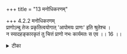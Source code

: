 +++
title = "13 मनोधिकरणम्"

+++
4.2.2 मनोधिकरणम्  
प्राणोऽम्बु तेजः प्रकृतित्वयोगात् 'आपोमयः प्राणः' इति श्रुतेश्च ।  
न स्यादहङ्कारकृतं तु चित्तं प्राणो नभः कार्यमतः स एव ।। 16 ।।

<details><summary>टीका</summary>

4.2.2 मनोधिकरणम् The पूर्वपक्ष view is : the प्राण is identical with water. Like water it too has tejas as its causal substance. Further there is the उपनिषदिc text - प्राण consists of water'. From this it is known that प्राण has water as its causal substance. Mind is stated to be having food as its causal substance, and food is stated to be having waters as its causal substance. Thus when it is said that mind undergoes association with प्राण we have to understand by the word प्राण the waters which constitute the causal substance of प्राण And with waters mind becomes associated. This means mind is absolved in प्राण - its cause (that is waters) in an indirect way. The above view is wrong. When it is said that mind consists of earth and प्राण consists of water what is meant is that mind and प्राण are nourished through food and water. It does not mean that food and water are causal substances of mind and प्राण Further mind is derived from अहङ्कार the principle of egotism and प्राण is the modification of ether. Notes : 1. छान्द् Up., VI.vi.5. 2. छान्द् Up., VI.vi.5. 3. छान्द् Up., VI.ii.4; vi.5.
</details>

